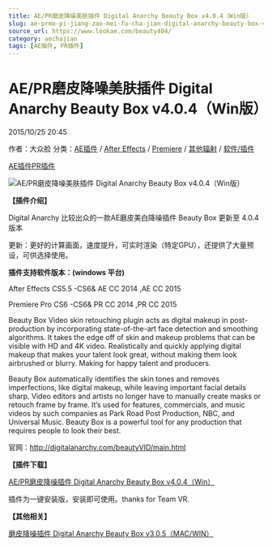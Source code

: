 ```yaml
---
title: AE/PR磨皮降噪美肤插件 Digital Anarchy Beauty Box v4.0.4（Win版）
slug: ae-prmo-pi-jiang-zao-mei-fu-cha-jian-digital-anarchy-beauty-box-v4-0-4-winban
source_url: https://www.lookae.com/beauty404/
category: aechajian
tags: [AE插件, PR插件]
---
```

# AE/PR磨皮降噪美肤插件 Digital Anarchy Beauty Box v4.0.4（Win版）

2015/10/25 20:45

作者：大众脸
分类：[AE插件](https://www.lookae.com/after-effects/aechajian/) / [After Effects](https://www.lookae.com/after-effects/) / [Premiere](https://www.lookae.com/qitarjcj/premierezy/) / [其他辐射](https://www.lookae.com/others/) / [软件/插件](https://www.lookae.com/qitarjcj/)

[AE插件](https://www.lookae.com/tag/ae%e6%8f%92%e4%bb%b6/)[PR插件](https://www.lookae.com/tag/pr%e6%8f%92%e4%bb%b6/)

![AE/PR磨皮降噪美肤插件 Digital Anarchy Beauty Box v4.0.4（Win版）](https://www.lookae.com/wp-content/uploads/2013/11/beautybox-305.jpg "AE/PR磨皮降噪美肤插件 Digital Anarchy Beauty Box v4.0.4（Win版）-LookAE.com")

**【插件介绍】**

Digital Anarchy 比较出众的一款AE磨皮美白降噪插件 Beauty Box 更新至 4.0.4版本

更新：更好的计算画面，速度提升，可实时渲染（特定GPU），还提供了大量预设，可供选择使用。

**插件支持软件版本：(windows 平台)**

After Effects CS5.5 -CS6& AE CC 2014 ,AE CC 2015

Premiere Pro CS6 -CS6& PR CC 2014 ,PR CC 2015

Beauty Box Video skin retouching plugin acts as digital makeup in post-production by incorporating state-of-the-art face detection and smoothing algorithms. It takes the edge off of skin and makeup problems that can be visible with HD and 4K video. Realistically and quickly applying digital makeup that makes your talent look great, without making them look airbrushed or blurry. Making for happy talent and producers.

Beauty Box automatically identifies the skin tones and removes imperfections, like digital makeup, while leaving important facial details sharp. Video editors and artists no longer have to manually create masks or retouch frame by frame. It’s used for features, commercials, and music videos by such companies as Park Road Post Production, NBC, and Universal Music. Beauty Box is a powerful tool for any production that requires people to look their best.

官网：http://digitalanarchy.com/beautyVID/main.html

**【插件下载】**

[AE/PR磨皮降噪插件 Digital Anarchy Beauty Box v4.0.4（Win）](https://www.400gb.com/file/127217632)

插件为一键安装版，安装即可使用。thanks for Team VR.

**【其他相关】**

[磨皮降噪插件 Digital Anarchy Beauty Box v3.0.5（MAC/WIN）](https://www.lookae.com/beautybox-305/)
